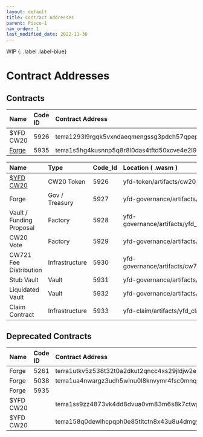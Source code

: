 ```yaml
---
layout: default
title: Contract Addresses
parent: Pisco-1
nav_order: 1
last_modified_date: 2022-11-30
---
```


WIP
{: .label .label-blue}

# Contract Addresses

## Contracts

| Name      | Code ID | Contract Address |
|:----------|:--------|:------------------------------------------------------------------|
| $YFD CW20 |  5926   | terra1293l9rgqk5vxndaeqmengssg3pdch57qpepgslh7p2sg3lqd87rss8du4s  |
| [Forge](https://finder.terra.money/testnet/tx/5A19601786BC095E54FB76451D442AAD4B44D6055E798CC9F47D637165CF47C2)     | 5935    | terra1s5hg4kusnnp5q8r8l0das4tftd50xcve4e2l95eqjy3fgducekfsw6yder  |

| Name                     |    Type         | Code_Id | Location ( .wasm ) |
|:-------------------------|:----------------|:--------|:-----------------------------------------------|
| [$YFD CW20](https://finder.terra.money/testnet/tx/F34CF3109D69B0037BA99260E0B853AC06BD14C4461FA90E030F4411E7ADFDD3)              | CW20 Token      |   5926  | yfd-token/artifacts/cw20_base                  |
| Forge                    | Gov / Treasury  |   5927  | yfd-governance/artifacts/forge_contract        |
| Vault / Funding Proposal | Factory         |   5928  | yfd-governance/artifacts/yfd_proposal_contract |
| CW20 Vote                | Factory         |   5929  | yfd-governance/artifacts/cw20_vote             |
| CW721 Fee Distribution   | Infrastructure  |   5930  | yfd-governance/artifacts/cw721_fee_distribution|
| Stub Vault               | Vault           |   5931  | yfd-governance/artifacts/stub_vault            |
| Liquidated Vault         | Vault           |   5932  | yfd-governance/artifacts/liquidated_vault      |
| Claim Contract           | Infrastructure  |   5933  | yfd-claim/artifacts/yfd_claim                  |


## Deprecated Contracts

| Name      | Code ID | Contract Address |
|:----------|:--------|:------------------------------------------------------------------|
| Forge     | 5261    | terra1utkv5z538t32t0a2dkut2qncc4xs29jldjw2ez5s9tuzjsy59d0sm5p2mz  |
| Forge     | 5038    | terra1ua4nwargz3udh5wlnu0l8knvymr4fsc0mnq426qz442f93zjrw5s63jcst  |
| Forge     | 5935        |   |
| $YFD CW20 |         | terra1ss9zz4873vk4dd8dvua0vm83m6s8k7ctwp9efac0arytn6jthfgsy2d4a9  |
| $YFD CW20 |         | terra158q0dewlhcpqph0e85tltctn8x43u8u4dmgykampvjyvaunz8ygskmqcnh  |
